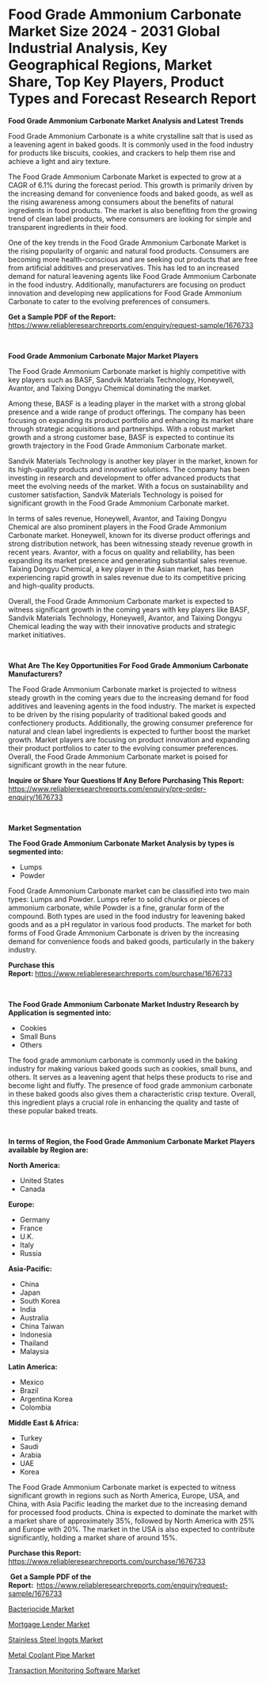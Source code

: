 <p><h1>Food Grade Ammonium Carbonate Market Size 2024 - 2031 Global Industrial Analysis, Key Geographical Regions, Market Share, Top Key Players, Product Types and Forecast Research Report</h1></p><p><strong>Food Grade Ammonium Carbonate Market Analysis and Latest Trends</strong></p>
<p><p>Food Grade Ammonium Carbonate is a white crystalline salt that is used as a leavening agent in baked goods. It is commonly used in the food industry for products like biscuits, cookies, and crackers to help them rise and achieve a light and airy texture.</p><p>The Food Grade Ammonium Carbonate Market is expected to grow at a CAGR of 6.1% during the forecast period. This growth is primarily driven by the increasing demand for convenience foods and baked goods, as well as the rising awareness among consumers about the benefits of natural ingredients in food products. The market is also benefiting from the growing trend of clean label products, where consumers are looking for simple and transparent ingredients in their food.</p><p>One of the key trends in the Food Grade Ammonium Carbonate Market is the rising popularity of organic and natural food products. Consumers are becoming more health-conscious and are seeking out products that are free from artificial additives and preservatives. This has led to an increased demand for natural leavening agents like Food Grade Ammonium Carbonate in the food industry. Additionally, manufacturers are focusing on product innovation and developing new applications for Food Grade Ammonium Carbonate to cater to the evolving preferences of consumers.</p></p>
<p><strong>Get a Sample PDF of the Report:&nbsp;</strong> <a href="https://www.reliableresearchreports.com/enquiry/request-sample/1676733">https://www.reliableresearchreports.com/enquiry/request-sample/1676733</a></p>
<p>&nbsp;</p>
<p><strong>Food Grade Ammonium Carbonate Major Market Players</strong></p>
<p><p>The Food Grade Ammonium Carbonate market is highly competitive with key players such as BASF, Sandvik Materials Technology, Honeywell, Avantor, and Taixing Dongyu Chemical dominating the market. </p><p>Among these, BASF is a leading player in the market with a strong global presence and a wide range of product offerings. The company has been focusing on expanding its product portfolio and enhancing its market share through strategic acquisitions and partnerships. With a robust market growth and a strong customer base, BASF is expected to continue its growth trajectory in the Food Grade Ammonium Carbonate market.</p><p>Sandvik Materials Technology is another key player in the market, known for its high-quality products and innovative solutions. The company has been investing in research and development to offer advanced products that meet the evolving needs of the market. With a focus on sustainability and customer satisfaction, Sandvik Materials Technology is poised for significant growth in the Food Grade Ammonium Carbonate market.</p><p>In terms of sales revenue, Honeywell, Avantor, and Taixing Dongyu Chemical are also prominent players in the Food Grade Ammonium Carbonate market. Honeywell, known for its diverse product offerings and strong distribution network, has been witnessing steady revenue growth in recent years. Avantor, with a focus on quality and reliability, has been expanding its market presence and generating substantial sales revenue. Taixing Dongyu Chemical, a key player in the Asian market, has been experiencing rapid growth in sales revenue due to its competitive pricing and high-quality products.</p><p>Overall, the Food Grade Ammonium Carbonate market is expected to witness significant growth in the coming years with key players like BASF, Sandvik Materials Technology, Honeywell, Avantor, and Taixing Dongyu Chemical leading the way with their innovative products and strategic market initiatives.</p></p>
<p>&nbsp;</p>
<p><strong>What Are The Key Opportunities For Food Grade Ammonium Carbonate Manufacturers?</strong></p>
<p><p>The Food Grade Ammonium Carbonate market is projected to witness steady growth in the coming years due to the increasing demand for food additives and leavening agents in the food industry. The market is expected to be driven by the rising popularity of traditional baked goods and confectionery products. Additionally, the growing consumer preference for natural and clean label ingredients is expected to further boost the market growth. Market players are focusing on product innovation and expanding their product portfolios to cater to the evolving consumer preferences. Overall, the Food Grade Ammonium Carbonate market is poised for significant growth in the near future.</p></p>
<p><strong>Inquire or Share Your Questions If Any Before Purchasing This Report:</strong> <a href="https://www.reliableresearchreports.com/enquiry/pre-order-enquiry/1676733">https://www.reliableresearchreports.com/enquiry/pre-order-enquiry/1676733</a></p>
<p>&nbsp;</p>
<p><strong>Market Segmentation</strong></p>
<p><strong>The Food Grade Ammonium Carbonate Market Analysis by types is segmented into:</strong></p>
<p><ul><li>Lumps</li><li>Powder</li></ul></p>
<p><p>Food Grade Ammonium Carbonate market can be classified into two main types: Lumps and Powder. Lumps refer to solid chunks or pieces of ammonium carbonate, while Powder is a fine, granular form of the compound. Both types are used in the food industry for leavening baked goods and as a pH regulator in various food products. The market for both forms of Food Grade Ammonium Carbonate is driven by the increasing demand for convenience foods and baked goods, particularly in the bakery industry.</p></p>
<p><strong>Purchase this Report:&nbsp;</strong><a href="https://www.reliableresearchreports.com/purchase/1676733">https://www.reliableresearchreports.com/purchase/1676733</a></p>
<p>&nbsp;</p>
<p><strong>The Food Grade Ammonium Carbonate Market Industry Research by Application is segmented into:</strong></p>
<p><ul><li>Cookies</li><li>Small Buns</li><li>Others</li></ul></p>
<p><p>The food grade ammonium carbonate is commonly used in the baking industry for making various baked goods such as cookies, small buns, and others. It serves as a leavening agent that helps these products to rise and become light and fluffy. The presence of food grade ammonium carbonate in these baked goods also gives them a characteristic crisp texture. Overall, this ingredient plays a crucial role in enhancing the quality and taste of these popular baked treats.</p></p>
<p>&nbsp;</p>
<p><strong>In terms of Region, the Food Grade Ammonium Carbonate Market Players available by Region are:</strong></p>
<p>
    <p> <strong> North America: </strong>
        <ul>
            <li>United States</li>
            <li>Canada</li>
        </ul>
        </p> 
    <p> <strong> Europe: </strong>
        <ul>
            <li>Germany</li>
            <li>France</li>
            <li>U.K.</li>
            <li>Italy</li>
            <li>Russia</li>
        </ul>
        </p> 
    <p> <strong> Asia-Pacific: </strong>
        <ul>
            <li>China</li>
            <li>Japan</li>
            <li>South Korea</li>
            <li>India</li>
            <li>Australia</li>
            <li>China Taiwan</li>
            <li>Indonesia</li>
            <li>Thailand</li>
            <li>Malaysia</li>
        </ul>
        </p> 
    <p> <strong> Latin America: </strong>
        <ul>
            <li>Mexico</li>
            <li>Brazil</li>
            <li>Argentina Korea</li>
            <li>Colombia</li>
        </ul>
        </p> 
    <p> <strong> Middle East & Africa: </strong>
        <ul>
            <li>Turkey</li>
            <li>Saudi</li>
            <li>Arabia</li>
            <li>UAE</li>
            <li>Korea</li>
        </ul>
    </p>
    </p>
<p><p>The Food Grade Ammonium Carbonate market is expected to witness significant growth in regions such as North America, Europe, USA, and China, with Asia Pacific leading the market due to the increasing demand for processed food products. China is expected to dominate the market with a market share of approximately 35%, followed by North America with 25% and Europe with 20%. The market in the USA is also expected to contribute significantly, holding a market share of around 15%.</p></p>
<p><strong>Purchase this Report: </strong><a href="https://www.reliableresearchreports.com/purchase/1676733">https://www.reliableresearchreports.com/purchase/1676733</a></p>
<p>&nbsp;<strong>Get a Sample PDF of the Report:&nbsp;&nbsp;</strong><a href="https://www.reliableresearchreports.com/enquiry/request-sample/1676733">https://www.reliableresearchreports.com/enquiry/request-sample/1676733</a></p>
<p><strong></strong></p>
<p><p><a href="https://github.com/lataunyatinikmelvin59ilbd0dv/Market-Research-Report-List-1/blob/main/bacteriocide-market.md">Bacteriocide Market</a></p><p><a href="https://medium.com/p/bba7d774968f/edit">Mortgage Lender Market</a></p><p><a href="https://medium.com/@bethelokon998/stainless-steel-ingots-market-furnishes-information-on-market-share-market-trends-and-market-36d8be2e71ac">Stainless Steel Ingots Market</a></p><p><a href="https://medium.com/@bethelokon998/metal-coolant-pipe-market-exploring-market-share-market-trends-and-future-growth-9bfc78892eba">Metal Coolant Pipe Market</a></p><p><a href="https://medium.com/p/520096fb7d02/edit">Transaction Monitoring Software Market</a></p></p>